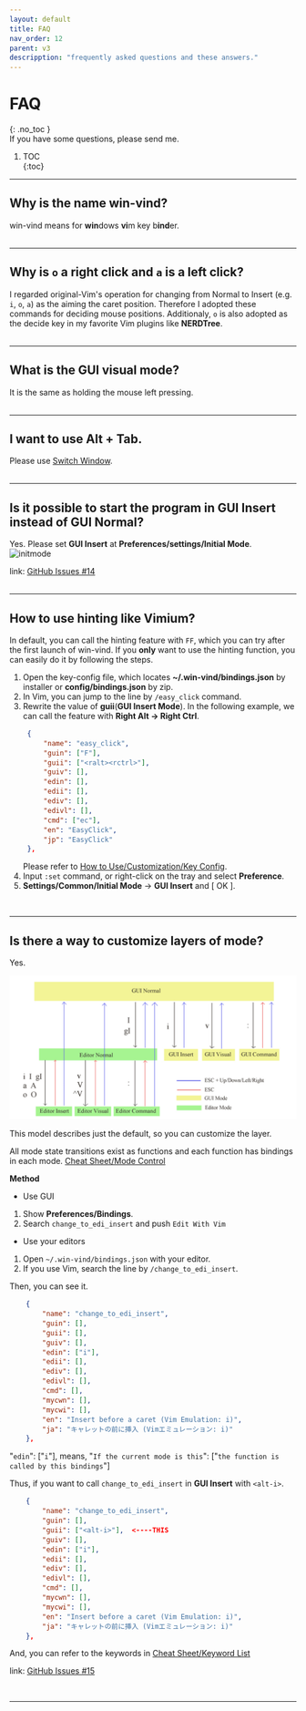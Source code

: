 ```yaml
---
layout: default
title: FAQ
nav_order: 12
parent: v3
descripption: "frequently asked questions and these answers."
---
```

# FAQ
{: .no_toc }  
If you have some questions, please send me.

1. TOC  
{:toc}  

<hr>

## Why is the name win-vind?  
win-vind means for **win**dows **vi**m key b**ind**er.  
<br>
<hr>

## Why is `o` a right click and `a` is a left click?  
I regarded original-Vim's operation for changing from Normal to Insert (e.g. `i`, `o`, `a`) as the aiming the caret position. Therefore I adopted these commands for deciding mouse positions. Additionaly, `o` is also adopted as the decide key in my favorite Vim plugins like **NERDTree**.  
<br>
<hr> 

## What is the GUI visual mode?  
It is the same as holding the mouse left pressing.  
<br>
<hr> 

## I want to use **Alt** + **Tab**.
Please use <a href="https://pit-ray.github.io/win-vind/cheat_sheet/window_ctrl/#switch-window">Switch Window</a>.  
<br>
<hr> 

## Is it possible to start the program in GUI Insert instead of GUI Normal?  
Yes. Please set **GUI Insert** at **Preferences/settings/Initial Mode**.  
![initmode](https://user-images.githubusercontent.com/42631247/113421839-b443f800-9406-11eb-9c32-df9f4dfd66f8.jpg)

link: <a href="https://github.com/pit-ray/win-vind/issues/14">GitHub Issues #14</a>  
<br>
<hr> 

## How to use hinting like Vimium?  
In default, you can call the hinting feature with `FF`, which you can try after the first launch of win-vind. If you **only** want to use the hinting function, you can easily do it by following the steps.  

1. Open the key-config file, which locates **~/.win-vind/bindings.json** by installer or **config/bindings.json** by zip.  
1. In Vim, you can jump to the line by `/easy_click` command.  
1. Rewrite the value of **guii**(**GUI Insert Mode**).  In the following example, we can call the feature with **Right Alt -> Right Ctrl**.  <br>  
   ```json
    {
        "name": "easy_click",
        "guin": ["F"],
        "guii": ["<ralt><rctrl>"],
        "guiv": [],
        "edin": [],
        "edii": [],
        "ediv": [],
        "edivl": [],
        "cmd": ["ec"],
        "en": "EasyClick",
        "jp": "EasyClick"
    },
   ```
   Please refer to <a href="https://pit-ray.github.io/win-vind/how_to_use/#key-config">How to Use/Customization/Key Config</a>.  
1. Input `:set` command, or right-click on the tray and select **Preference**.  
1. **Settings/Common/Initial Mode** -> **GUI Insert** and [   OK   ].

<br>
<hr> 

## Is there a way to customize layers of mode?
Yes.

<img src="https://github.com/pit-ray/pit-ray.github.io/raw/master/win-vind/imgs/mode_overview_2.jpg?raw=true" />

This model describes just the default, so you can customize the layer.

All mode state transitions exist as functions and each function has bindings in each mode. <a href="https://pit-ray.github.io/win-vind/cheat_sheet/mode_ctrl/">Cheat Sheet/Mode Control</a>

**Method**
- Use GUI
1. Show **Preferences/Bindings**.
1. Search `change_to_edi_insert` and push `Edit With Vim`

- Use your editors
1. Open `~/.win-vind/bindings.json` with your editor.
1. If you use Vim, search the line by `/change_to_edi_insert`.

Then, you can see it.
```json
    {
        "name": "change_to_edi_insert",
        "guin": [],
        "guii": [],
        "guiv": [],
        "edin": ["i"],
        "edii": [],
        "ediv": [],
        "edivl": [],
        "cmd": [],
        "mycwn": [],
        "mycwi": [],
        "en": "Insert before a caret (Vim Emulation: i)",
        "ja": "キャレットの前に挿入 (Vimエミュレーション: i)"
    },
```

"`edin`": ["`i`"], means,
"`If the current mode is this`": ["`the function is called by this bindings`"]

Thus, if you want to call `change_to_edi_insert` in **GUI Insert** with `<alt-i>`.
```json
    {
        "name": "change_to_edi_insert",
        "guin": [],
        "guii": ["<alt-i>"],  <----THIS
        "guiv": [],
        "edin": ["i"],
        "edii": [],
        "ediv": [],
        "edivl": [],
        "cmd": [],
        "mycwn": [],
        "mycwi": [],
        "en": "Insert before a caret (Vim Emulation: i)",
        "ja": "キャレットの前に挿入 (Vimエミュレーション: i)"
    },
```

And, you can refer to the keywords in <a href="https://pit-ray.github.io/win-vind/cheat_sheet/keyword_lists/">Cheat Sheet/Keyword List</a>

link: <a href="https://github.com/pit-ray/win-vind/issues/15">GitHub Issues #15</a>  

<br>
<hr> 
